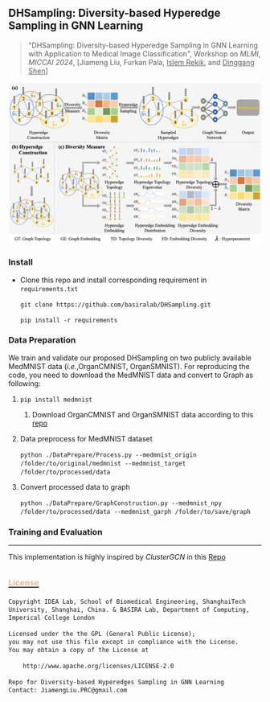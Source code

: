 ## DHSampling: Diversity-based Hyperedge Sampling in GNN Learning

> "DHSampling: Diversity-based Hyperedge Sampling in GNN Learning with Application to Medical Image Classification", Workshop on _MLMI_, _MICCAI 2024_, [Jiameng Liu, Furkan Pala, <u>Islem Rekik</u>, and <u>Dinggang Shen</u>]

![这是图片](./Figures/framework.png)

### Install

* Clone this repo and install corresponding requirement in `requirements.txt`

    `git clone https://github.com/basiralab/DHSampling.git`
  
    `pip install -r requirements`

### Data Preparation
We train and validate our proposed DHSampling on two publicly available MedMNIST data (_i.e._,OrganCMNIST, OrganSMNIST). For reproducing the code, you need to download the MedMNIST data and convert to Graph as following:

1. `pip install medmnist`
   1. Download OrganCMNIST and OrganSMNIST data according to this [repo](https://github.com/MedMNIST/MedMNIST)
2. Data preprocess for MedMNIST dataset

    `python ./DataPrepare/Process.py --medmnist_origin /folder/to/original/medmnist --medmnist_target /folder/to/processed/data`
3. Convert processed data to graph

    `python ./DataPrepare/GraphConstruction.py --medmnist_npy /folder/to/processed/data --medmnist_garph /folder/to/save/graph`

### Training and Evaluation


***
This implementation is highly inspired by _ClusterGCN_ in this [Repo](https://github.com/benedekrozemberczki/ClusterGCN)

## [<font color=#F8B48F size=3>License</font> ](./LICENSE)
```
Copyright IDEA Lab, School of Biomedical Engineering, ShanghaiTech University, Shanghai, China. & BASIRA Lab, Department of Computing, Imperical College London

Licensed under the the GPL (General Public License);
you may not use this file except in compliance with the License.
You may obtain a copy of the License at

    http://www.apache.org/licenses/LICENSE-2.0

Repo for Diversity-based Hyperedges Sampling in GNN Learning
Contact: JiamengLiu.PRC@gmail.com
```



